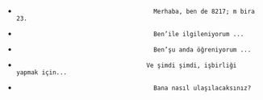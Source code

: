 -                                           Merhaba, ben de 8217; m bira 23.                                         
-                                           Ben’ile ilgileniyorum ...                                         
-                                           Ben’şu anda öğreniyorum ...                                         
-                                         Ve şimdi şimdi, işbirliği yapmak için...                                       
-                                           Bana nasıl ulaşılacaksınız?                                         

<!---
beerat23/beerat23 bir ✨ README.md (bu dosya) GitHub profilinizde yer aldığı için özel bir depodur.
Değişikliklerinize bir göz atmak için önizleme bağlantısını tıklayabilirsiniz.
--->
